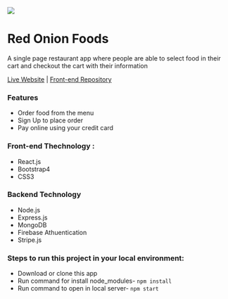 ![](https://github.com/shahin5353/hot-onion-restora/blob/master/src/images/logo2.png)
# Red Onion Foods
A single page restaurant app where people are able to select food in their cart and checkout the cart with their information

[Live Website](https://hot-onion-restora.netlify.com/) | [Front-end Repository](https://github.com/shahin5353/hot-onion-restora)

### Features
* Order food from the menu
* Sign Up to place order
* Pay online using your credit card

### Front-end Thechnology : 
* React.js
* Bootstrap4
* CSS3

### Backend Technology
* Node.js
* Express.js
* MongoDB
* Firebase Athuentication 
* Stripe.js

### Steps to run this project in your local environment:

* Download or clone this app
* Run command for install node_modules- `npm install`
* Run command to open in local server- `npm start`

